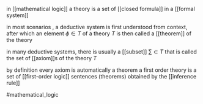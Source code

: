 in [[mathematical logic]] a theory is a set of [[closed formula]] in a [[formal system]] 

in most scenarios , a deductive system is first understood from context, after which an element $ϕ \in T$ of a theory $T$ is then called a [[theorem]] of the theory

in many deductive systems, there is usually a [[subset]] $\sum \subset T$ that is called the set of [[axiom]]s of the theory $T$

by definition every axiom is automatically a theorem
a first order theory is a set of [[first-order logic]] sentences (theorems) obtained by the [[inference rule]]

#mathematical_logic 